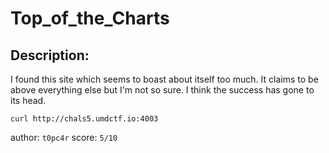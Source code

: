 
# Top_of_the_Charts
## Description:
I found this site which seems to boast about itself too much. It claims to be above everything else but I'm not so sure. I think the success has gone to its head.

`curl http://chals5.umdctf.io:4003`

author: `t0pc4r`
score: `5/10`

